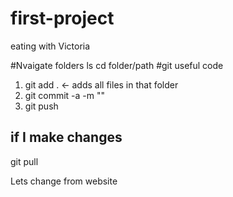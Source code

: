 # first-project

eating with Victoria

#Nvaigate folders
ls 
cd folder/path
#git useful code

1. git add . <- adds all files in that folder
2. git commit -a -m "<ANY MESSAGE>"
3. git push

## if I make changes
git pull


Lets change from website
